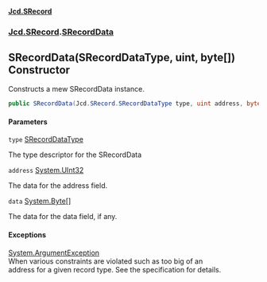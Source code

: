 #### [Jcd.SRecord](index.md 'index')
### [Jcd.SRecord](Jcd.SRecord.md 'Jcd.SRecord').[SRecordData](Jcd.SRecord.SRecordData.md 'Jcd.SRecord.SRecordData')

## SRecordData(SRecordDataType, uint, byte[]) Constructor

Constructs a mew SRecordData instance.

```csharp
public SRecordData(Jcd.SRecord.SRecordDataType type, uint address, byte[] data=null);
```
#### Parameters

<a name='Jcd.SRecord.SRecordData.SRecordData(Jcd.SRecord.SRecordDataType,uint,byte[]).type'></a>

`type` [SRecordDataType](Jcd.SRecord.SRecordDataType.md 'Jcd.SRecord.SRecordDataType')

The type descriptor for the SRecordData

<a name='Jcd.SRecord.SRecordData.SRecordData(Jcd.SRecord.SRecordDataType,uint,byte[]).address'></a>

`address` [System.UInt32](https://docs.microsoft.com/en-us/dotnet/api/System.UInt32 'System.UInt32')

The data for the address field.

<a name='Jcd.SRecord.SRecordData.SRecordData(Jcd.SRecord.SRecordDataType,uint,byte[]).data'></a>

`data` [System.Byte](https://docs.microsoft.com/en-us/dotnet/api/System.Byte 'System.Byte')[[]](https://docs.microsoft.com/en-us/dotnet/api/System.Array 'System.Array')

The data for the data field, if any.

#### Exceptions

[System.ArgumentException](https://docs.microsoft.com/en-us/dotnet/api/System.ArgumentException 'System.ArgumentException')  
When various constraints are violated such as too big of an  
address for a given record type. See the specification for details.